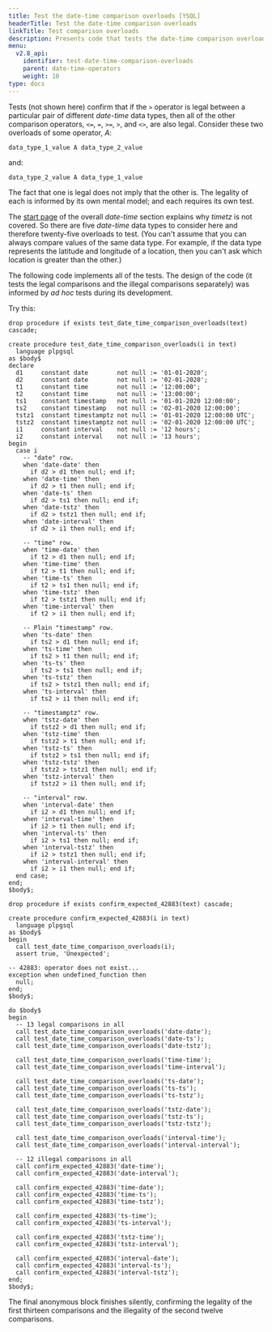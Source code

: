 ```yaml
---
title: Test the date-time comparison overloads [YSQL]
headerTitle: Test the date-time comparison overloads
linkTitle: Test comparison overloads
description: Presents code that tests the date-time comparison overloads. [YSQL]
menu:
  v2.8_api:
    identifier: test-date-time-comparison-overloads
    parent: date-time-operators
    weight: 10
type: docs
---
```


Tests (not shown here) confirm that if the `>` operator is legal between a particular pair of different _date-time_ data types, then all of the other comparison operators, `<=`, `=`, `>=`, `>`, and `<>`, are also legal. Consider these two overloads of some operator, _A_:

```output
data_type_1_value A data_type_2_value
```

and:

```output
data_type_2_value A data_type_1_value
```

The fact that one is legal does not imply that the other is. The legality of each is informed by its own mental model; and each requires its own test.

The [start page](../../../type_datetime) of the overall _date-time_ section explains why _timetz_ is not covered. So there are five _date-time_ data types to consider here and therefore twenty-five overloads to test. (You can't assume that you can always compare values of the same data type. For example, if the data type represents the latitude and longitude of a location, then you can't ask which location is greater than the other.)

The following code implements all of the tests. The design of the code (it tests the legal comparisons and the illegal comparisons separately) was informed by _ad hoc_ tests during its development.

Try this:

```plpgsql
drop procedure if exists test_date_time_comparison_overloads(text) cascade;

create procedure test_date_time_comparison_overloads(i in text)
  language plpgsql
as $body$
declare
  d1     constant date        not null := '01-01-2020';
  d2     constant date        not null := '02-01-2020';
  t1     constant time        not null := '12:00:00';
  t2     constant time        not null := '13:00:00';
  ts1    constant timestamp   not null := '01-01-2020 12:00:00';
  ts2    constant timestamp   not null := '02-01-2020 12:00:00';
  tstz1  constant timestamptz not null := '01-01-2020 12:00:00 UTC';
  tstz2  constant timestamptz not null := '02-01-2020 12:00:00 UTC';
  i1     constant interval    not null := '12 hours';
  i2     constant interval    not null := '13 hours';
begin
  case i
    -- "date" row.
    when 'date-date' then
      if d2 > d1 then null; end if;
    when 'date-time' then
      if d2 > t1 then null; end if;
    when 'date-ts' then
      if d2 > ts1 then null; end if;
    when 'date-tstz' then
      if d2 > tstz1 then null; end if;
    when 'date-interval' then
      if d2 > i1 then null; end if;

    -- "time" row.
    when 'time-date' then
      if t2 > d1 then null; end if;
    when 'time-time' then
      if t2 > t1 then null; end if;
    when 'time-ts' then
      if t2 > ts1 then null; end if;
    when 'time-tstz' then
      if t2 > tstz1 then null; end if;
    when 'time-interval' then
      if t2 > i1 then null; end if;

    -- Plain "timestamp" row.
    when 'ts-date' then
      if ts2 > d1 then null; end if;
    when 'ts-time' then
      if ts2 > t1 then null; end if;
    when 'ts-ts' then
      if ts2 > ts1 then null; end if;
    when 'ts-tstz' then
      if ts2 > tstz1 then null; end if;
    when 'ts-interval' then
      if ts2 > i1 then null; end if;

    -- "timestamptz" row.
    when 'tstz-date' then
      if tstz2 > d1 then null; end if;
    when 'tstz-time' then
      if tstz2 > t1 then null; end if;
    when 'tstz-ts' then
      if tstz2 > ts1 then null; end if;
    when 'tstz-tstz' then
      if tstz2 > tstz1 then null; end if;
    when 'tstz-interval' then
      if tstz2 > i1 then null; end if;

    -- "interval" row.
    when 'interval-date' then
      if i2 > d1 then null; end if;
    when 'interval-time' then
      if i2 > t1 then null; end if;
    when 'interval-ts' then
      if i2 > ts1 then null; end if;
    when 'interval-tstz' then
      if i2 > tstz1 then null; end if;
    when 'interval-interval' then
      if i2 > i1 then null; end if;
  end case;
end;
$body$;

drop procedure if exists confirm_expected_42883(text) cascade;

create procedure confirm_expected_42883(i in text)
  language plpgsql
as $body$
begin
  call test_date_time_comparison_overloads(i);
  assert true, 'Unexpected';

-- 42883: operator does not exist...
exception when undefined_function then
  null;
end;
$body$;

do $body$
begin
  -- 13 legal comparisons in all
  call test_date_time_comparison_overloads('date-date');
  call test_date_time_comparison_overloads('date-ts');
  call test_date_time_comparison_overloads('date-tstz');

  call test_date_time_comparison_overloads('time-time');
  call test_date_time_comparison_overloads('time-interval');

  call test_date_time_comparison_overloads('ts-date');
  call test_date_time_comparison_overloads('ts-ts');
  call test_date_time_comparison_overloads('ts-tstz');

  call test_date_time_comparison_overloads('tstz-date');
  call test_date_time_comparison_overloads('tstz-ts');
  call test_date_time_comparison_overloads('tstz-tstz');

  call test_date_time_comparison_overloads('interval-time');
  call test_date_time_comparison_overloads('interval-interval');

  -- 12 illegal comparisons in all
  call confirm_expected_42883('date-time');
  call confirm_expected_42883('date-interval');

  call confirm_expected_42883('time-date');
  call confirm_expected_42883('time-ts');
  call confirm_expected_42883('time-tstz');

  call confirm_expected_42883('ts-time');
  call confirm_expected_42883('ts-interval');

  call confirm_expected_42883('tstz-time');
  call confirm_expected_42883('tstz-interval');

  call confirm_expected_42883('interval-date');
  call confirm_expected_42883('interval-ts');
  call confirm_expected_42883('interval-tstz');
end;
$body$;
```

The final anonymous block finishes silently, confirming the legality of the first thirteen comparisons and the illegality of the second twelve comparisons.
